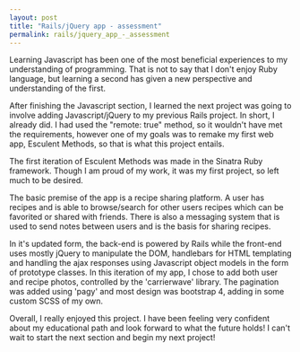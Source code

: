 ```yaml
---
layout: post
title: "Rails/jQuery app - assessment"
permalink: rails/jquery_app_-_assessment
---
```



Learning Javascript has been one of the most beneficial experiences to my understanding of programming. That is not to say that I don't enjoy Ruby language, but learning a second has given a new perspective and understanding of the first.

After finishing the Javascript section, I learned the next project was going to involve adding Javascript/jQuery to my previous Rails project. In short, I already did. I had used the "remote: true" method, so it wouldn't have met the requirements, however one of my goals was to remake my first web app, Esculent Methods, so that is what this project entails.

The first iteration of Esculent Methods was made in the Sinatra Ruby framework. Though I am proud of my work, it was my first project, so left much to be desired.

The basic premise of the app is a recipe sharing platform. A user has recipes and is able to browse/search for other users recipes which can be favorited or shared with friends. There is also a messaging system that is used to send notes between users and is the basis for sharing recipes.

In it's updated form, the back-end is powered by Rails while the front-end uses mostly jQuery to manipulate the DOM, handlebars for HTML templating and handling the ajax responses using Javascript object models in the form of prototype classes. In this iteration of my app, I chose to add both user and recipe photos, controlled by the 'carrierwave' library. The pagination was added using 'pagy' and most design was bootstrap 4, adding in some custom SCSS of my own.

Overall, I really enjoyed this project. I have been feeling very confident about my educational path and look forward to what the future holds!
I can't wait to start the next section and begin my next project!